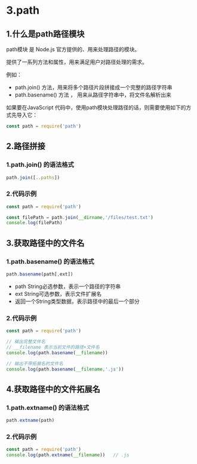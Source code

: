 # 3.path

## 1.什么是path路径模块

path模块 是 Node.js 官方提供的、用来处理路径的模块。

提供了一系列方法和属性，用来满足用户对路径处理的需求。

例如：

- path.join() 方法，用来将多个路径片段拼接成一个完整的路径字符串
- path.basename() 方法 ， 用来从路径字符串中，将文件名解析出来



如果要在JavaScript 代码中，使用path模块处理路径的话，则需要使用如下的方式先导入它：

```javascript
const path = require('path')
```



## 2.路径拼接

### 1.path.join() 的语法格式

```javascript
path.join([..paths])
```

### 2.代码示例

```javascript
const path = require('path')

const filePath = path.join(__dirname,'/files/test.txt')
console.log(filePath)
```



## 3.获取路径中的文件名

### 1.path.basename() 的语法格式

```javascript
path.basename(path[,ext])
```

- path  String必选参数，表示一个路径的字符串
- ext String可选参数，表示文件扩展名
- 返回一个String类型数据，表示路径中的最后一个部分

### 2.代码示例

```javascript
const path = require('path')

// 输出完整文件名
// __filename 表示当前文件的路径+文件名
console.log(path.basename(__filename))

// 输出不带拓展名的文件名
console.log(path.basename(__filename,'.js'))
```



## 4.获取路径中的文件拓展名

### 1.path.extname() 的语法格式

```javascript
path.extname(path)
```

### 2.代码示例

```javascript
const path = require('path')
console.log(path.extname(__filename))	// .js
```